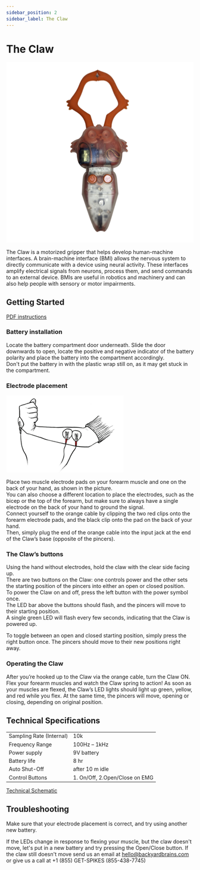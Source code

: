 ```yaml
---
sidebar_position: 2
sidebar_label: The Claw
---
```


# The Claw #

![image of claw](./Claw.png)

The Claw is a motorized gripper that helps develop human-machine interfaces. A brain-machine interface (BMI) allows the nervous system to directly communicate with a device using neural activity. These interfaces amplify electrical signals from neurons, process them, and send commands to an external device. BMIs are useful in robotics and machinery and can also help people with sensory or motor impairments.

## Getting Started ##

[PDF instructions](./Claw_Insert.pdf)

### Battery installation ###

Locate the battery compartment door underneath. Slide the door downwards to open, locate the positive and negative indicator of the battery polarity and place the battery into the compartment accordingly.  
Don't put the battery in with the plastic wrap still on, as it may get stuck in the compartment.

### Electrode placement ###

![electrode placement](./electrode_placement.png)

Place two muscle electrode pads on your forearm muscle and one on the back of your hand, as shown in the picture.  
You can also choose a different location to place the electrodes, such as the bicep or the top of the forearm, but make sure to always have a single electrode on the back of your hand to ground the signal.  
Connect yourself to the orange cable by clipping the two red clips onto the forearm electrode pads, and the black clip onto the pad on the back of your hand.  
Then, simply plug the end of the orange cable into the input jack at the end of the Claw’s base (opposite of the pincers).

### The Claw’s buttons ###

Using the hand without electrodes, hold the claw with the clear side facing up.  
There are two buttons on the Claw: one controls power and the other sets the starting position of the pincers into either an open or closed position.  
To power the Claw on and off, press the left button with the power symbol once.  
The LED bar above the buttons should flash, and the pincers will move to their starting position.  
A single green LED will flash every few seconds, indicating that the Claw is powered up.   

To toggle between an open and closed starting position, simply press the right button once.
The pincers should move to their new positions right away.

### Operating the Claw ###

After you’re hooked up to the Claw via the orange cable, turn the Claw ON.  
Flex your forearm muscles and watch the Claw spring to action! As soon as your muscles are flexed, the Claw’s LED lights should light up green, yellow, and red while you flex.
At the same time, the pincers will move, opening or closing, depending on original position.

## Technical Specifications ##

|||
|---|---|
|Sampling Rate (Internal) |	10k|
|Frequency Range |	100Hz – 1kHz|
|Power supply |	9V battery|
|Battery life |	8 hr|
|Auto Shut-Off |	after 10 m idle|
|Control Buttons |1. On/Off, 2.Open/Close on EMG|

[Technical Schematic](https://backyardbrains.com/products/files/theClawV1.pdf)


## Troubleshooting ##

Make sure that your electrode placement is correct, and try using another new battery.

If the LEDs change in response to flexing your muscle, but the claw doesn't move, let's put in a new battery and try pressing the Open/Close button. 
If the claw still doesn't move send us an email at hello@backyardbrains.com or give us a call at  +1 (855) GET-SPIKES (855-438-7745) 